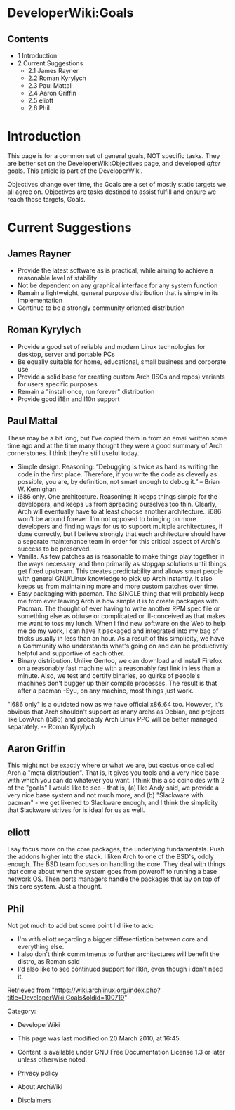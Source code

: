 DeveloperWiki:Goals
===================

Contents
--------

-   1 Introduction
-   2 Current Suggestions
    -   2.1 James Rayner
    -   2.2 Roman Kyrylych
    -   2.3 Paul Mattal
    -   2.4 Aaron Griffin
    -   2.5 eliott
    -   2.6 Phil

Introduction
============

This page is for a common set of general goals, NOT specific tasks. They
are better set on the DeveloperWiki:Objectives page, and developed
*after* goals. This article is part of the DeveloperWiki.

Objectives change over time, the Goals are a set of mostly static
targets we all agree on. Objectives are tasks destined to assist fulfill
and ensure we reach those targets, Goals.

Current Suggestions
===================

James Rayner
------------

-   Provide the latest software as is practical, while aiming to achieve
    a reasonable level of stability
-   Not be dependent on any graphical interface for any system function
-   Remain a lightweight, general purpose distribution that is simple in
    its implementation
-   Continue to be a strongly community oriented distribution

Roman Kyrylych
--------------

-   Provide a good set of reliable and modern Linux technologies for
    desktop, server and portable PCs
-   Be equally suitable for home, educational, small business and
    corporate use
-   Provide a solid base for creating custom Arch (ISOs and repos)
    variants for users specific purposes
-   Remain a "install once, run forever" distribution
-   Provide good i18n and l10n support

Paul Mattal
-----------

These may be a bit long, but I've copied them in from an email written
some time ago and at the time many thought they were a good summary of
Arch cornerstones. I think they're still useful today.

-   Simple design. Reasoning: “Debugging is twice as hard as writing the
    code in the first place. Therefore, if you write the code as
    cleverly as possible, you are, by definition, not smart enough to
    debug it.” – Brian W. Kernighan
-   i686 only. One architecture. Reasoning: It keeps things simple for
    the developers, and keeps us from spreading ourselves too thin.
    Clearly, Arch will eventually have to at least choose another
    architecture.. i686 won't be around forever. I'm not opposed to
    bringing on more developers and finding ways for us to support
    multiple architectures, if done correctly, but I believe strongly
    that each architecture should have a separate maintenance team in
    order for this critical aspect of Arch's success to be preserved.
-   Vanilla. As few patches as is reasonable to make things play
    together in the ways necessary, and then primarily as stopgap
    solutions until things get fixed upstream. This creates
    predictability and allows smart people with general GNU/Linux
    knowledge to pick up Arch instantly. It also keeps us from
    maintaining more and more custom patches over time.
-   Easy packaging with pacman. The SINGLE thing that will probably keep
    me from ever leaving Arch is how simple it is to create packages
    with Pacman. The thought of ever having to write another RPM spec
    file or something else as obtuse or complicated or ill-conceived as
    that makes me want to toss my lunch. When I find new software on the
    Web to help me do my work, I can have it packaged and integrated
    into my bag of tricks usually in less than an hour. As a result of
    this simplicity, we have a Community who understands what's going on
    and can be productively helpful and supportive of each other.
-   Binary distribution. Unlike Gentoo, we can download and install
    Firefox on a reasonably fast machine with a reasonably fast link in
    less than a minute. Also, we test and certify binaries, so quirks of
    people's machines don't bugger up their compile processes. The
    result is that after a pacman -Syu, on any machine, most things just
    work.

"i686 only" is a outdated now as we have official x86_64 too. However,
it's obvious that Arch shouldn't support as many archs as Debian, and
projects like LowArch (i586) and probably Arch Linux PPC will be better
managed separately. -- Roman Kyrylych

  

Aaron Griffin
-------------

This might not be exactly where or what we are, but cactus once called
Arch a "meta distribution". That is, it gives you tools and a very nice
base with which you can do whatever you want. I think this also
coincides with 2 of the "goals" I would like to see - that is, (a) like
Andy said, we provide a very nice base system and not much more, and (b)
"Slackware with pacman" - we get likened to Slackware enough, and I
think the simplicity that Slackware strives for is ideal for us as well.

eliott
------

I say focus more on the core packages, the underlying fundamentals. Push
the addons higher into the stack. I liken Arch to one of the BSD's,
oddly enough. The BSD team focuses on handling the core. They deal with
things that come about when the system goes from poweroff to running a
base network OS. Then ports managers handle the packages that lay on top
of this core system. Just a thought.

Phil
----

Not got much to add but some point I'd like to ack:

-   I'm with eliott regarding a bigger differentiation between core and
    everything else.
-   I also don't think commitments to further architectures will benefit
    the distro, as Roman said
-   I'd also like to see continued support for i18n, even though i don't
    need it.

Retrieved from
"https://wiki.archlinux.org/index.php?title=DeveloperWiki:Goals&oldid=100719"

Category:

-   DeveloperWiki

-   This page was last modified on 20 March 2010, at 16:45.
-   Content is available under GNU Free Documentation License 1.3 or
    later unless otherwise noted.
-   Privacy policy
-   About ArchWiki
-   Disclaimers
